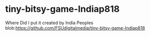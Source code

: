 # tiny-bitsy-game-Indiap818
Where Did I put it created by India Peoples
blob:https://github.com/FSUdigitalmedia/tiny-bitsy-game-Indiap818
